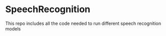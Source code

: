 # SpeechRecognition
This repo includes all the code needed to run different speech recognition models
